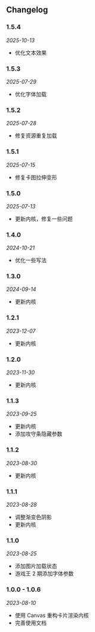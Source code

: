 ## Changelog

### 1.5.4

_2025-10-13_

- 优化文本效果

### 1.5.3

_2025-07-29_

- 优化字体加载

### 1.5.2

_2025-07-28_

- 修复资源重复加载

### 1.5.1

_2025-07-15_

- 修复卡图拉伸变形

### 1.5.0

_2025-07-13_

- 更新内核，修复一些问题

### 1.4.0

_2024-10-21_

- 优化一些写法

### 1.3.0

_2024-09-14_

- 更新内核

### 1.2.1

_2023-12-07_

- 更新内核

### 1.2.0

_2023-11-30_

- 更新内核

### 1.1.3

_2023-09-25_

- 更新内核
- 添加攻守条隐藏参数

### 1.1.2

_2023-08-30_

- 更新内核

### 1.1.1

_2023-08-28_

- 调整渐变色阴影
- 更新内核

### 1.1.0

_2023-08-25_

- 添加图片加载状态
- 游戏王 2 期添加字体参数

### 1.0.0 - 1.0.6

_2023-08-10_

- 使用 Canvas 重构卡片渲染内核
- 完善使用文档
